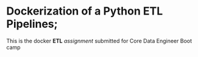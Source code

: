 # Dockerization of a Python ETL Pipelines;
This is the docker **ETL** *assignment* submitted for Core Data Engineer Boot camp
